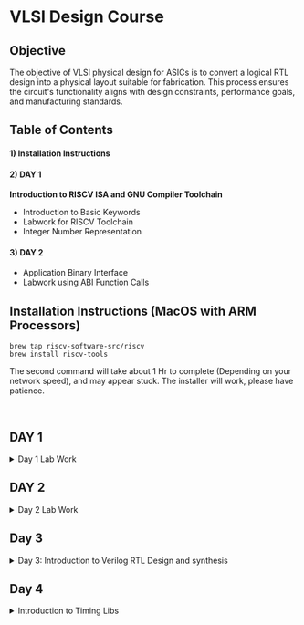 # VLSI Design Course

## Objective

The objective of VLSI physical design for ASICs is to convert a logical RTL design into a physical layout suitable for fabrication. This process ensures the circuit's functionality aligns with design constraints, performance goals, and manufacturing standards.

## Table of Contents
#### 1) Installation Instructions
#### 2) DAY 1

**Introduction to RISCV ISA and GNU Compiler Toolchain**
+ Introduction to Basic Keywords
+ Labwork for RISCV Toolchain
+ Integer Number Representation

#### 3) DAY 2
+ Application Binary Interface
+ Labwork using ABI Function Calls

## Installation Instructions (MacOS with ARM Processors)

```
brew tap riscv-software-src/riscv
brew install riscv-tools
```
The second command will take about 1 Hr to complete (Depending on your network speed), and may appear stuck. The installer will work, please have patience. 

<br>

## DAY 1 
<details>
<summary> Day 1 Lab Work</summary>

Writing C Program using Nano
```nano p1.c```
### Code 1: Sum of numbers from 1 to N:

Code to sum the numbers from 1 to N:

```c
#include<stdio.h>

int main(){
	int i, sum=0, n=111;
	for (i=1;i<=n; ++i) {
	sum +=i;
	}
	printf("Sum of numbers from 1 to %d is %d \n",n,sum);
	return 0;
}
```
To exit the editor, press `Ctrl + X` and `y` to save the file.

To compile for host system (Apple Silicon M2), using GCC
```
gcc p1.c -o p1.o
./p1.out

```
To compile for RISC-V

```
riscv64-unknown-elf-gcc -O1 -mabi=lp64 -march=rv64i -o p1.o p1.c
```
<img width="1680" alt="image" src="https://github.com/TejasKaranji/pes_asic_class/assets/36126927/9729e14c-9fda-409f-b08a-ead86eecdf0b">

using ```ls``` to check that the compiled file exists:

<img width="369" alt="image" src="https://github.com/TejasKaranji/pes_asic_class/assets/36126927/69825fac-8576-4b6b-9f1c-40e121d9d3ff">

To execute compiled code:
```
spike pk p1.o
```

<img width="350" alt="image" src="https://github.com/TejasKaranji/pes_asic_class/assets/36126927/74215dc4-9df0-44d6-9f42-99318aca7b42">

To show assembly code:
```
riscv64-unknown-elf-objdump -d p1.o | less
```

With -O1 optimization:

<img width="1680" alt="image" src="https://github.com/TejasKaranji/pes_asic_class/assets/36126927/bb2d103a-f1c6-4dd9-a21e-62e7496f0c4d">

<br>With -Ofast optimization:

<img width="1680" alt="image" src="https://github.com/TejasKaranji/pes_asic_class/assets/36126927/4d68b415-dda1-4ca1-82d9-3dae7a16245f">

***Using Spike to simulate and debug:***

To simulate:
```
spike pk p1.c
```
 <img width="352" alt="image" src="https://github.com/TejasKaranji/pes_asic_class/assets/36126927/aa7a9e66-5b41-4378-b26f-2dec22fdc223">

To Debug: 
```
spike -d pk p1.c
```
Press `ENTER` to show registers line by line<br>
Press `q` to exit the debugger


Contents of the register are shown as in the image
<img width="1680" alt="image" src="https://github.com/TejasKaranji/pes_asic_class/assets/36126927/a9712785-91ea-4692-8703-a1804c1c69a3">

### Integer number representation

- Range of Unsigned numbers : [0, (2^n)-1 ]
* Range of signed numbes : Positive : [0 , 2^(n-1)-1]
                         Negative : [-1 to 2^(n-1)]

Unsigned 64-Bit number:

```
#include <stdio.h>
#include <math.h>

int main(){
	unsigned long long int max = (unsigned long long int) (pow(2,64) -1);
	unsigned long long int min = (unsigned long long int) (pow(2,64) *(-1));
	printf("lowest number represented by unsigned 64-bit integer is %llu\n",min);
	printf("highest number represented by unsigned 64-bit integer is %llu\n",max);
	return 0;
}
```

Output:

<img width="1680" alt="image" src="https://github.com/TejasKaranji/pes_asic_class/assets/36126927/af294f51-d737-48a6-8134-9ecba09d5dd7">

Signed 64-Bit Number

```
#include <stdio.h>
#include <math.h>

int main(){
	long long int max = (long long int) (pow(2,63) -1);
	long long int min = (long long int) (pow(2,63) *(-1));
	printf("lowest number represented by signed 64-bit integer is %lld\n",min);
	printf("highest number represented by signed 64-bit integer is %lld\n",max);
	return 0;
}
```
Output:
<img width="1680" alt="image" src="https://github.com/TejasKaranji/pes_asic_class/assets/36126927/a885d455-bba9-410e-a43d-bbf90386e8f8">
</details>

## DAY 2
<details>
	<summary> Day 2 Lab Work</summary>

 - ABI names for registers serve as a standardized way to designate the purpose and usage of specific registers within a software ecosystem. These names play a critical role in maintaining compatibility, optimizing code generation, and facilitating communication between different software components.


 *** Lab work using ABI Function calls ***

Code:
``` c
 #include <stdio.h>
  
  extern int load(int x, int y);
  
  int main()
  {
    int result = 0;
    int count = 9;
    result = load(0x0, count+1);
    printf("Sum of numbers from 1 to 9 is %d\n", result);
  }
```
Compiled assembly file:

``` s
.section .text
.global load
.type load, @function
load:
add a4, a0, zero
add a2, a0, a1
add a3, a0, zero
loop:
add a4, a3, a4
addi a3, a3, 1
blt a3, a2, loop
add a0, a4, zero
ret
```
## BASICS :

Instructions that act on signed or unsigned integers are called Base Integer Instructions
There are 47 Base Integer Instructions present in RISC-V ISA

### Types of Instruction based on encoding format

1. **R-Type (Register-Type):**
   - These instructions operate on registers and have a fixed format for their operands.
   - Examples: ADD, SUB, AND, OR, XOR, SLL, SRL, SRA, SLT, SLTU

2. **I-Type (Immediate-Type):**
   - These instructions have an immediate operand and one register operand.
   - Examples: ADDI, SLTI, SLTIU, XORI, ORI, ANDI, SLLI, SRLI, SRAI, LB, LH, LW, LBU, LHU, JALR

3. **S-Type (Store-Type):**
   - These instructions are used for storing values from registers to memory.
   - Examples: SB, SH, SW

4. **B-Type (Branch-Type):**
   - These instructions perform conditional branching based on comparisons.
   - Examples: BEQ, BNE, BLT, BGE, BLTU, BGEU

5. **U-Type (Upper Immediate-Type):**
   - These instructions have a larger immediate field for encoding larger constants.
   - Examples: LUI, AUIPC

6. **J-Type (Jump-Type):**
   - These instructions are used for unconditional jumps and function calls.
   - Examples: JAL

## Labwork using ABI Function Calls

### Algorithm for C Program using ASM
- Incorporating assembly language code into a C program can be done using inline assembly or by linking separate assemblers from memory

To store 64 bits of data from mem to reg, we use 8*8bit stores ie., m[0],m[1]......m[7].

RISC-V uses Little Endian format to store the data ie., Least significant Byte is stored in m[0]

Ibly files with your C code.
- When you call an assembly function from your C code, the C calling convention is followed, including pushing arguments onto the stack or passing them in registers as required.
- The program executes the assembly function, following the assembly instructions you've provided.

![image](https://github.com/TejasKaranji/pes_asic_class/assets/36126927/b3c7de8a-bffe-4560-9d1e-00df5323dbbe)

C Code is written seperately from assembly code. In the assermbly file, declare functions with signatures that match the calling conventions of the platform.
</details>

## Day 3
<details>
	<summary> Day 3: Introduction to Verilog RTL Design and synthesis</summary>

 ## Installation (MacOS with ARM Processors)

Installation of iVerilog and GTKWave can be done using MacPorts.

1. Install the right version of MacPorts from macports.org (OS Specific)
2. Once the tool is installed, open terminal and type `sudo port -v install iverilog`
3. `brew tap homebrew/cask`
4. `brew install gtkwave --cask`
5. If the OS complains about the app being unverified when you try to run it, use the command: `open -a gtkwave xxxx.vcd`

## Simulation using iverilog
1. Clone the Repo 

```git clone https://github.com/kunalg123/sky130RTLDesignAndSynthesisWorkshop.git```

2. cd into the cloned repo <break>

```cd sky130RTLDesignAndSynthesisWorkshop/verilog_files```

3. ```iverilog good_mux.v tb_good_mux.v```
4. ```./a.out```
5. ```gtkwave tb_good_mux.vcd```
   
   <img width="1680" alt="image" src="https://github.com/TejasKaranji/pes_asic_class/assets/36126927/7791b98a-38a2-4a13-be21-9a9e20613997">

## Introduction to YOSYS Synthesizer 
Synthesizer: Tool used for converting thr RTL to netlist. Here we are using synthesizer called yosys

Netlist: Representation of design in the form of standard cells present in .lib
.libcontains standard cells to implement any boolean logic functionality.

<img width="592" alt="image" src="https://github.com/TejasKaranji/pes_asic_class/assets/36126927/06252d17-483f-4dc5-b445-0c7bfbdca8f4">

### Introduction to Logic Synthesis:
### RTL Design 
RTL design is the behavioral representation of the required specifications
RTL to gate level transition is called as synthesis. The design is converted into gates and connections are made between gates, and this is given out as a file called netlist.

### Labs using YOSYS

#### Installation  of Yosys:
Install Yosys by using the precompiled binaries available at https://github.com/YosysHQ/oss-cad-suite-build#installation

<img width="1680" alt="image" src="https://github.com/TejasKaranji/pes_asic_class/assets/36126927/a435d8ef-4b1c-454c-8bf8-8ea340e9d227">

To read library files:

```read_liberty -lib /path-to-file/library-name.lib```

<img width="658" alt="image" src="https://github.com/TejasKaranji/pes_asic_class/assets/36126927/91a2385c-277c-427c-a3f2-26bdc3d14919">

To read Verilog files:

```read_verilog /path-to-file/verilog.v```

<img width="1680" alt="image" src="https://github.com/TejasKaranji/pes_asic_class/assets/36126927/6ed1a79d-2756-47c6-a93a-04799a33e869">

To synthesize the module:

```synth -top good_mux```

<img width="1680" alt="image" src="https://github.com/TejasKaranji/pes_asic_class/assets/36126927/999d2ebc-6b32-4fe5-8777-bd0c56041087">

To generate netlist file based on the .liub file:

```abc -liberty /path-to-lib.lib```

<img width="1680" alt="image" src="https://github.com/TejasKaranji/pes_asic_class/assets/36126927/251013d8-6f3f-4181-a9a9-e4939366b675">

To display the synthesized design, type `show`

![image](https://github.com/TejasKaranji/pes_asic_class/assets/36126927/7be1965a-e613-479c-91d7-e9b0762dfeea)

To check the netlist file:

``` write_verilog good_mux_netlist.v ```
<img width="1680" alt="image" src="https://github.com/TejasKaranji/pes_asic_class/assets/36126927/17914bdf-4b32-4624-899d-ed79d3b1bd88">

i0 and i1 are our primary inputs, sel is our select line and y is our output.

</details>

## Day 4
<details>
	<summary>Introduction to Timing Libs</summary>	

* In the first line we can see the name sky130, which means this is the 130nm library
"tt" means typical. There can be slow, fast and typical libraries
* 025C is the temperature.
* 1v8 is the voltage.
When we look into a library the phrase PVT should be taken into account.
* P is process.
* V is voltage.
* T is temperature.

The main reason we look into these three parameters is because the circuit has to work under variations across all of them.
Line 12 tells us that the technology used is the CMOS technology
From lines 15 to 20 we can see the units used for each of the parameters, for example time is defined in nano seconds(ns).

<img width="594" alt="image" src="https://github.com/TejasKaranji/pes_asic_class/assets/36126927/4874b30f-071b-4ff4-b34c-d6c18457b4b5">


</details>
